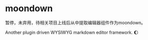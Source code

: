# moondown

暂停，未弃用，待相关项目上线后从中提取编辑器组件作为moondown。

Another plugin driven WYSIWYG markdown editor framework. :moon:

